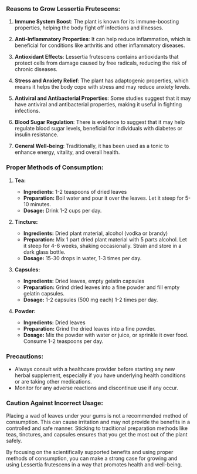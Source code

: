 ### Reasons to Grow Lessertia Frutescens:

1. **Immune System Boost**: The plant is known for its immune-boosting properties, helping the body fight off infections and illnesses.

2. **Anti-Inflammatory Properties**: It can help reduce inflammation, which is beneficial for conditions like arthritis and other inflammatory diseases.

3. **Antioxidant Effects**: Lessertia frutescens contains antioxidants that protect cells from damage caused by free radicals, reducing the risk of chronic diseases.

4. **Stress and Anxiety Relief**: The plant has adaptogenic properties, which means it helps the body cope with stress and may reduce anxiety levels.

5. **Antiviral and Antibacterial Properties**: Some studies suggest that it may have antiviral and antibacterial properties, making it useful in fighting infections.

6. **Blood Sugar Regulation**: There is evidence to suggest that it may help regulate blood sugar levels, beneficial for individuals with diabetes or insulin resistance.

7. **General Well-being**: Traditionally, it has been used as a tonic to enhance energy, vitality, and overall health.

### Proper Methods of Consumption:

1. **Tea:**
   - **Ingredients:** 1-2 teaspoons of dried leaves
   - **Preparation:** Boil water and pour it over the leaves. Let it steep for 5-10 minutes.
   - **Dosage:** Drink 1-2 cups per day.

2. **Tincture:**
   - **Ingredients:** Dried plant material, alcohol (vodka or brandy)
   - **Preparation:** Mix 1 part dried plant material with 5 parts alcohol. Let it steep for 4-6 weeks, shaking occasionally. Strain and store in a dark glass bottle.
   - **Dosage:** 15-30 drops in water, 1-3 times per day.

3. **Capsules:**
   - **Ingredients:** Dried leaves, empty gelatin capsules
   - **Preparation:** Grind dried leaves into a fine powder and fill empty gelatin capsules.
   - **Dosage:** 1-2 capsules (500 mg each) 1-2 times per day.

4. **Powder:**
   - **Ingredients:** Dried leaves
   - **Preparation:** Grind the dried leaves into a fine powder.
   - **Dosage:** Mix the powder with water or juice, or sprinkle it over food. Consume 1-2 teaspoons per day.

### Precautions:

- Always consult with a healthcare provider before starting any new herbal supplement, especially if you have underlying health conditions or are taking other medications.
- Monitor for any adverse reactions and discontinue use if any occur.

### Caution Against Incorrect Usage:

Placing a wad of leaves under your gums is not a recommended method of consumption. This can cause irritation and may not provide the benefits in a controlled and safe manner. Sticking to traditional preparation methods like teas, tinctures, and capsules ensures that you get the most out of the plant safely.

By focusing on the scientifically supported benefits and using proper methods of consumption, you can make a strong case for growing and using Lessertia frutescens in a way that promotes health and well-being.
